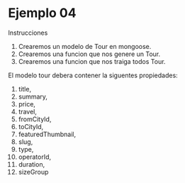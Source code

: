 # Ejemplo 04

Instrucciones

1. Crearemos un modelo de Tour en mongoose.
1. Crearemos una funcion que nos genere un Tour.
1. Crearemos una funcion que nos traiga todos Tour.

El modelo tour debera contener la siguentes propiedades:

1. title,
1. summary,
1. price,
1. travel,
1. fromCityId,
1. toCityId,
1. featuredThumbnail,
1. slug,
1. type,
1. operatorId,
1. duration,
1. sizeGroup
